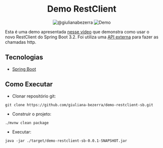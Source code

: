 <h1 align="center">
  Demo RestClient
</h1>

<p align="center">
 <img src="https://img.shields.io/static/v1?label=Youtube&message=@giulianabezerra&color=8257E5&labelColor=000000" alt="@giulianabezerra" />
 <img src="https://img.shields.io/static/v1?label=Tipo&message=Demo&color=8257E5&labelColor=000000" alt="Demo" />
</p>

Esta é uma demo apresentada [nesse vídeo](https://youtu.be/T_kwWiyJjxE) que demonstra como usar o novo RestClient do Spring Boot 3.2. Foi utiliza uma [API externa](https://crudcrud.com) para fazer as chamadas http. 

## Tecnologias

- [Spring Boot](https://spring.io/projects/spring-boot)

## Como Executar

- Clonar repositório git:
```
git clone https://github.com/giuliana-bezerra/demo-restclient-sb.git
```
- Construir o projeto:
```
./mvnw clean package
```
- Executar:
```
java -jar ./target/demo-restclient-sb-0.0.1-SNAPSHOT.jar
```